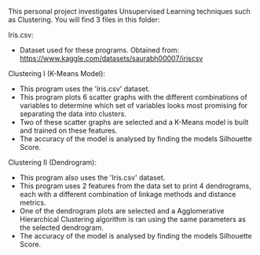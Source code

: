 This personal project investigates Unsupervised Learning techniques such as Clustering.
You will find 3 files in this folder:

Iris.csv:
* Dataset used for these programs. Obtained from: https://www.kaggle.com/datasets/saurabh00007/iriscsv

Clustering I (K-Means Model):
* This program uses the 'Iris.csv' dataset.
* This program plots 6 scatter graphs with the different combinations of variables to determine which set of variables looks most promising for separating the data into clusters.
* Two of these scatter graphs are selected and a K-Means model is built and trained on these features.
* The accuracy of the model is analysed by finding the models Silhouette Score.

Clustering II (Dendrogram):
* This program also uses the 'Iris.csv' dataset.
* This program uses 2 features from the data set to print 4 dendrograms, each with a different combination of linkage methods and distance metrics.
* One of the dendrogram plots are selected and a Agglomerative Hierarchical Clustering algorithm is ran using the same parameters as the selected dendrogram.
* The accuracy of the model is analysed by finding the models Silhouette Score. 
